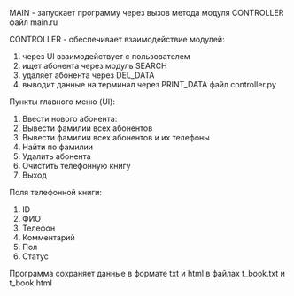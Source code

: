MAIN - запускает программу через вызов метода модуля CONTROLLER
файл main.ru

CONTROLLER - обеспечивает взаимодействие модулей:
1. через UI взаимодействует с пользователем
2. ищет абонента через модуль SEARCH
3. удаляет абонента через DEL_DATA
4. выводит данные на терминал через PRINT_DATA
файл controller.py

Пункты главного меню (UI):
1. Ввести нового абонента:         
2. Вывести фамилии всех абонентов  
3. Вывести фамилии всех абонентов и их телефоны                   
4. Найти по фамилии                
5. Удалить абонента 
6. Очистить телефонную книгу               
7. Выход

Поля телефонной книги:
1. ID
2. ФИО
3. Телефон
4. Комментарий
5. Пол
6. Статус

Программа сохраняет данные в формате txt и html
в файлах t_book.txt и t_book.html
